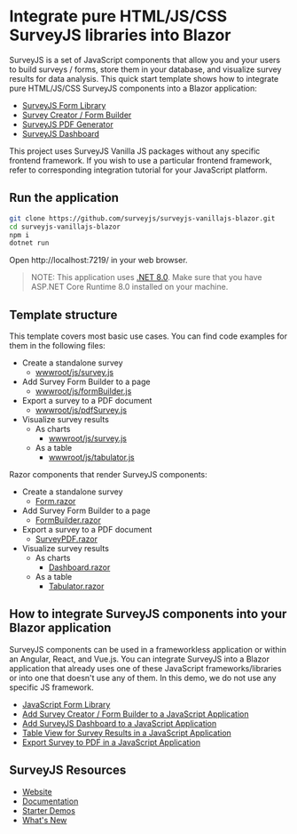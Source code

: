 # Integrate pure HTML/JS/CSS SurveyJS libraries into Blazor 

SurveyJS is a set of JavaScript components that allow you and your users to build surveys / forms, store them in your database, and visualize survey results for data analysis. This quick start template shows how to integrate pure HTML/JS/CSS SurveyJS components into a Blazor application:

- [SurveyJS Form Library](https://surveyjs.io/form-library/documentation/overview)
- [Survey Creator / Form Builder](https://surveyjs.io/survey-creator/documentation/overview)
- [SurveyJS PDF Generator](https://surveyjs.io/pdf-generator/documentation/overview)
- [SurveyJS Dashboard](https://surveyjs.io/dashboard/documentation/overview)

This project uses SurveyJS Vanilla JS packages without any specific frontend framework. If you wish to use a particular frontend framework, refer to corresponding integration tutorial for your JavaScript platform.

## Run the application

```bash
git clone https://github.com/surveyjs/surveyjs-vanillajs-blazor.git
cd surveyjs-vanillajs-blazor
npm i
dotnet run
```

Open http://localhost:7219/ in your web browser.

> NOTE: This application uses [.NET 8.0](https://dotnet.microsoft.com/en-us/download/dotnet/8.0). Make sure that you have ASP.NET Core Runtime 8.0 installed on your machine.

## Template structure

This template covers most basic use cases. You can find code examples for them in the following files:

- Create a standalone survey
  - [wwwroot/js/survey.js](wwwroot/js/survey.js)
- Add Survey Form Builder to a page
  - [wwwroot/js/formBuilder.js](wwwroot/js/formBuilder.js)
- Export a survey to a PDF document
  - [wwwroot/js/pdfSurvey.js](wwwroot/js/pdfSurvey.js)
- Visualize survey results
  - As charts
    - [wwwroot/js/survey.js](wwwroot/js/dashboard.js)
  - As a table
    - [wwwroot/js/tabulator.js](wwwroot/js/tabulator.js)

Razor components that render SurveyJS components:
- Create a standalone survey
  - [Form.razor](Components/Pages/Form.razor)
- Add Survey Form Builder to a page
  - [FormBuilder.razor](Components/Pages/FormBuilder.razor)
- Export a survey to a PDF document
  - [SurveyPDF.razor](Components/Pages/SurveyPDF.razor)
- Visualize survey results
  - As charts
    - [Dashboard.razor](Components/Pages/Dashboard.razor)
  - As a table
    - [Tabulator.razor](Components/Pages/Tabulator.razor)

## How to integrate SurveyJS components into your Blazor application

SurveyJS components can be used in a frameworkless application or within an Angular, React, and Vue.js. You can integrate SurveyJS into a Blazor application that already uses one of these JavaScript frameworks/libraries or into one that doesn't use any of them. In this demo, we do not use any specific JS framework.

- [JavaScript Form Library](https://surveyjs.io/form-library/documentation/get-started-html-css-javascript)
- [Add Survey Creator / Form Builder to a JavaScript Application](https://surveyjs.io/survey-creator/documentation/get-started-html-css-javascript)
- [Add SurveyJS Dashboard to a JavaScript Application](https://surveyjs.io/dashboard/documentation/get-started-html-css-javascript)
- [Table View for Survey Results in a JavaScript Application](https://surveyjs.io/dashboard/documentation/set-up-table-view/html-css-javascript)
- [Export Survey to PDF in a JavaScript Application](https://surveyjs.io/pdf-generator/documentation/get-started-html-css-javascript)

## SurveyJS Resources

- [Website](https://surveyjs.io/)
- [Documentation](https://surveyjs.io/form-library/documentation/overview)
- [Starter Demos](https://surveyjs.io/form-library/examples/overview)
- [What's New](https://surveyjs.io/stay-updated/major-updates/2024)